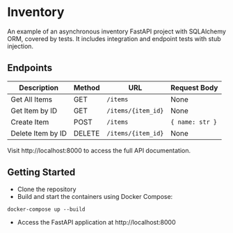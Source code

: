 # Inventory
An example of an asynchronous inventory FastAPI project with SQLAlchemy ORM, covered by tests. It includes integration and endpoint tests with stub injection.

## Endpoints
| Description       | Method | URL                | Request Body    |
|-------------------|--------|--------------------|-----------------|
| Get All Items     | GET    | `/items`           | None            |
| Get Item by ID    | GET    | `/items/{item_id}` | None            |
| Create Item       | POST   | `/items`           | `{ name: str }` |
| Delete Item by ID | DELETE | `/items/{item_id}` | None            |

Visit http://localhost:8000 to access the full API documentation.

## Getting Started
- Clone the repository
- Build and start the containers using Docker Compose:
```
docker-compose up --build
```
- Access the FastAPI application at http://localhost:8000